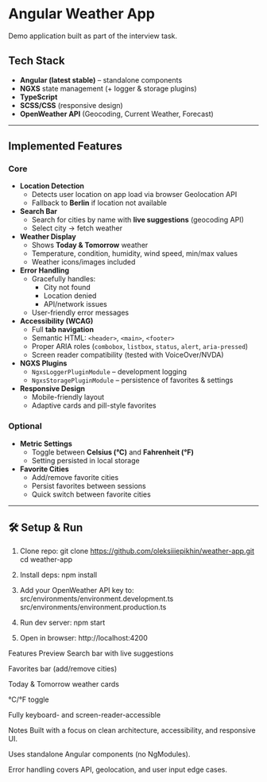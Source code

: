 # Angular Weather App

Demo application built as part of the interview task.

## Tech Stack
- **Angular (latest stable)** – standalone components
- **NGXS** state management (+ logger & storage plugins)
- **TypeScript**
- **SCSS/CSS** (responsive design)
- **OpenWeather API** (Geocoding, Current Weather, Forecast)

---

## Implemented Features

### Core
- **Location Detection**
  - Detects user location on app load via browser Geolocation API
  - Fallback to **Berlin** if location not available
- **Search Bar**
  - Search for cities by name with **live suggestions** (geocoding API)
  - Select city → fetch weather
- **Weather Display**
  - Shows **Today & Tomorrow** weather
  - Temperature, condition, humidity, wind speed, min/max values
  - Weather icons/images included
- **Error Handling**
  - Gracefully handles:
    - City not found
    - Location denied
    - API/network issues
  - User-friendly error messages
- **Accessibility (WCAG)**
  - Full **tab navigation**
  - Semantic HTML: `<header>`, `<main>`, `<footer>`
  - Proper ARIA roles (`combobox`, `listbox`, `status`, `alert`, `aria-pressed`)
  - Screen reader compatibility (tested with VoiceOver/NVDA)
- **NGXS Plugins**
  - `NgxsLoggerPluginModule` – development logging
  - `NgxsStoragePluginModule` – persistence of favorites & settings
- **Responsive Design**
  - Mobile-friendly layout
  - Adaptive cards and pill-style favorites

### Optional
- **Metric Settings**
  - Toggle between **Celsius (°C)** and **Fahrenheit (°F)**
  - Setting persisted in local storage
- **Favorite Cities**
  - Add/remove favorite cities
  - Persist favorites between sessions
  - Quick switch between favorite cities

---

## 🛠 Setup & Run

1. Clone repo:
   git clone https://github.com/oleksiiiepikhin/weather-app.git
   cd weather-app

2. Install deps:
npm install

3. Add your OpenWeather API key to:
src/environments/environment.development.ts
src/environments/environment.production.ts

4. Run dev server:
npm start

5. Open in browser:
http://localhost:4200

Features Preview
Search bar with live suggestions

Favorites bar (add/remove cities)

Today & Tomorrow weather cards

°C/°F toggle

Fully keyboard- and screen-reader-accessible

Notes
Built with a focus on clean architecture, accessibility, and responsive UI.

Uses standalone Angular components (no NgModules).

Error handling covers API, geolocation, and user input edge cases.